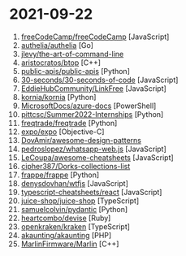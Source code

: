 # 2021-09-22

1. [freeCodeCamp/freeCodeCamp](https://github.com/freeCodeCamp/freeCodeCamp "freeCodeCamp.org's open-source codebase and curriculum. Learn to code for free.") [JavaScript]
2. [authelia/authelia](https://github.com/authelia/authelia "The Single Sign-On Multi-Factor portal for web apps") [Go]
3. [jlevy/the-art-of-command-line](https://github.com/jlevy/the-art-of-command-line "Master the command line, in one page") 
4. [aristocratos/btop](https://github.com/aristocratos/btop "A monitor of resources") [C++]
5. [public-apis/public-apis](https://github.com/public-apis/public-apis "A collective list of free APIs") [Python]
6. [30-seconds/30-seconds-of-code](https://github.com/30-seconds/30-seconds-of-code "Short JavaScript code snippets for all your development needs") [JavaScript]
7. [EddieHubCommunity/LinkFree](https://github.com/EddieHubCommunity/LinkFree "Open source alternative to LinkTree") [JavaScript]
8. [kornia/kornia](https://github.com/kornia/kornia "Open Source Differentiable Computer Vision Library") [Python]
9. [MicrosoftDocs/azure-docs](https://github.com/MicrosoftDocs/azure-docs "Open source documentation of Microsoft Azure") [PowerShell]
10. [pittcsc/Summer2022-Internships](https://github.com/pittcsc/Summer2022-Internships "Collection of Summer 2022 tech internships!") [Python]
11. [freqtrade/freqtrade](https://github.com/freqtrade/freqtrade "Free, open source crypto trading bot") [Python]
12. [expo/expo](https://github.com/expo/expo "An open-source platform for making universal native apps with React. Expo runs on Android, iOS, and the web.") [Objective-C]
13. [DovAmir/awesome-design-patterns](https://github.com/DovAmir/awesome-design-patterns "A curated list of software and architecture related design patterns.") 
14. [pedroslopez/whatsapp-web.js](https://github.com/pedroslopez/whatsapp-web.js "A WhatsApp client library for NodeJS that connects through the WhatsApp Web browser app") [JavaScript]
15. [LeCoupa/awesome-cheatsheets](https://github.com/LeCoupa/awesome-cheatsheets "👩‍💻👨‍💻 Awesome cheatsheets for popular programming languages, frameworks and development tools. They include everything you should know in one single file.") [JavaScript]
16. [cipher387/Dorks-collections-list](https://github.com/cipher387/Dorks-collections-list "List of Github repositories and articles with list of dorks for different search engines") 
17. [frappe/frappe](https://github.com/frappe/frappe "Low code web framework for real world applications, in Python and Javascript") [Python]
18. [denysdovhan/wtfjs](https://github.com/denysdovhan/wtfjs "🤪 A list of funny and tricky JavaScript examples") [JavaScript]
19. [typescript-cheatsheets/react](https://github.com/typescript-cheatsheets/react "Cheatsheets for experienced React developers getting started with TypeScript") [JavaScript]
20. [juice-shop/juice-shop](https://github.com/juice-shop/juice-shop "OWASP Juice Shop: Probably the most modern and sophisticated insecure web application") [TypeScript]
21. [samuelcolvin/pydantic](https://github.com/samuelcolvin/pydantic "Data parsing and validation using Python type hints") [Python]
22. [heartcombo/devise](https://github.com/heartcombo/devise "Flexible authentication solution for Rails with Warden.") [Ruby]
23. [openkraken/kraken](https://github.com/openkraken/kraken "A high-performance, web standards-compliant rendering engine based on Flutter.") [TypeScript]
24. [akaunting/akaunting](https://github.com/akaunting/akaunting "Free and Online Accounting Software") [PHP]
25. [MarlinFirmware/Marlin](https://github.com/MarlinFirmware/Marlin "Marlin is an optimized firmware for RepRap 3D printers based on the Arduino platform. | Many commercial 3D printers come with Marlin installed. Check with your vendor if you need source code for your specific machine.") [C++]
